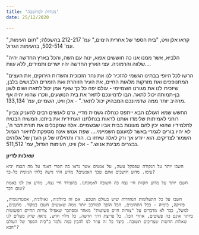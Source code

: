 ```yaml
---
title: 'נקודות למחשבה'
date: 25/12/2020

---
```


קראו אלן וויט, "בית הספר של אחרית הימים," עמ' 212-217 בהשכלה; "תום העימות," עמ' 502-514, בהעימות הגדול.

"הלביא, אשר ממנו אנו כה חוששים אפוא, ינוח עם השה, והכל בארץ החדשה יהיה שלווה והרמוניה. עצי הארץ החדשה יהיו ישרים ותמירים, ללא עוות….

"הרשו לכל היופי בבתינו הגשמי להזכיר לנו את נהר הזכוכית והשדות הירוקים, את העצים המתנופפים ואת מזרקות מלאות החיים, את העיר הזוהרת ואת הזמרים הלבושים בלבן, שיזכירו לנו את מגורנו השמיימי - עולם יפה כל כך שאף אמן יכול לתארו ושום לשון בן-תמותה יכול לתאר. הבו לדמיונכם לתאר את בית הנושעים, וזכרו שהוא יהיה אף מרהיב יותר ממה שדמיונכם המבהיק יכול לתאר." - אלן וויט, השמיים, עמ' 133,134.

"החשש שמא העולם הבא ייתפס כנחלה גשמית מדיי, גרם לאנשים רבים להעניק צביון רוחני לאמיתות שלימדו אותנו לראות בנחלתנו העתידית את ביתנו. המשיח הבטיח לתלמידיו שהוא יכין להם מעונות בבית אביו שבשמיים. אלה שמקבלים את תורת דבר ה', לא יהיו בורים לגמרי באשר למעונם השמיימי…. שפת אנוש אינה מספקת לתיאור הגמול השמור לצדיקים. הוא ייודע אך ורק לאלה שיחזו בו. הודו ותהילתו של גן העדן של אלוהים נבצרים מבינת אנוש." - אלן וויט, העימות הגדול, עמ' 511,512.

**שאלות לדיון**

`חשבו יותר על הנקודה שפסקל עשה, על אנשים אשר נראו כה חסרי דאגה על מה הנצח יביא עימו. מדוע חושבים אתם שכך האנשים? מדוע זוהי גישה בלתי הגיונית כל-כך?`

`חשבו יותר על מדוע תקוות חיי נצח כה חשובה לאמונתנו. בהעידר חיי נצח, מדוע אין לנו באמת שום דבר?`

`חשבו על כל התעלומות הנהדרות שיש בעולם הטבע. אם זה ביולוגיה, גאולוגיה, אסטרונומיה, פיזיקה, כימיה - בכל התחומים, הכל הופך למורכב יותר ממה שאנשים חשבו במקור. מדענים, למשל, כבר לא מדברים על "צורות חיים פשוטות" מאחר ומסתבר שאפילו צורות החיים הפשוטות ביותר אינם כה פשוטים, אחרי הכל. כל פריצת דרך חדשה, כל גילוי חדש, נראה שרק מעלים לנו שאלות חדשות שצריכים תשובה. כיצד כל זה עוזר לנו להבין כמה נלמד ב"בית הספר של העולם הבא"?`